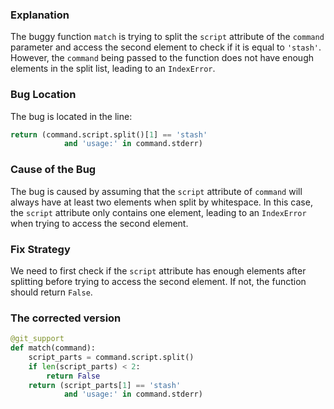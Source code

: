 ### Explanation
The buggy function `match` is trying to split the `script` attribute of the `command` parameter and access the second element to check if it is equal to `'stash'`. However, the `command` being passed to the function does not have enough elements in the split list, leading to an `IndexError`.

### Bug Location
The bug is located in the line:
```python
return (command.script.split()[1] == 'stash'
            and 'usage:' in command.stderr)
```

### Cause of the Bug
The bug is caused by assuming that the `script` attribute of `command` will always have at least two elements when split by whitespace. In this case, the `script` attribute only contains one element, leading to an `IndexError` when trying to access the second element.

### Fix Strategy
We need to first check if the `script` attribute has enough elements after splitting before trying to access the second element. If not, the function should return `False`.

### The corrected version
```python
@git_support
def match(command):
    script_parts = command.script.split()
    if len(script_parts) < 2:
        return False
    return (script_parts[1] == 'stash'
            and 'usage:' in command.stderr)
```